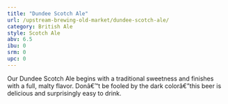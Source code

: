 ```yaml
---
title: "Dundee Scotch Ale"
url: /upstream-brewing-old-market/dundee-scotch-ale/
category: British Ale
style: Scotch Ale
abv: 6.5
ibu: 0
srm: 0
upc: 0
---
```

Our Dundee Scotch Ale begins with a traditional 
sweetness and finishes with a full, malty flavor. Donâ€™t be fooled by the dark colorâ€”this beer is delicious and surprisingly easy to drink.
